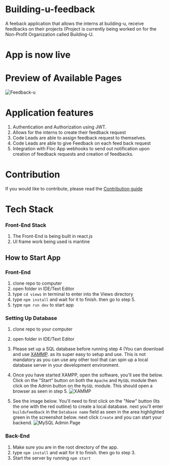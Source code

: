 # Building-u-feedback
 A feeback application that allows the interns at building-u, receive feedbacks on their projects (Project is currently being worked on for the Non-Profit Organization called Building-U.


# App is now live

# Preview of Available Pages
![Feedback-u](https://github.com/gbudjeakp/Building-u-feedback/assets/61554248/1608df27-c49e-4791-9942-6ea4f24b429b)


# Application features
1. Authentication and Authorization using JWT.
2. Allows for the interns to create their feedback request
3. Code Leads are able to assign feedback request to themselves.
4. Code Leads are able to give Feedback on each feed back request
5. Integration with Floc App webhooks to send out notification upon creation of
   feedback requests and creation of feedbacks.

# Contribution
If you would like to contribute, please read the [Contribution guide](https://github.com/buildingu/Building-u-feedback/blob/main/CONTRIBUTION.md)

# Tech Stack
### Front-End Stack
1. The Front-End is being built in react.js
2. UI frame work being used is mantine


## How to Start App

### Front-End
1. clone repo to computer
2. open folder in IDE/Text Editor
3. type `cd views` in terminal to enter into the Views directory
4. type `npm install` and wait for it to finish. then go to step 5.
5. type `npm run dev` to start app

### Setting Up Database
1. clone repo to your computer
2. open folder in IDE/Text Editor
3. Please set up a SQL database before running step 4 (You can download and use [XAMMP](https://www.apachefriends.org/fr/index.html). 
   as its super easy to setup and use. This is not mandatory as you can use any other tool that can spin up a local database server
   in your development environment.
4. Once you have started XAMPP, open the software, you'll see the below. Click on the "Start" button on both the
   `Apache` and `MySQL` module then click on the Admin button on the `MySQL` module. This should open a browser as seen in step 5. 
   ![XAMMP](https://github.com/buildingu/Building-u-feedback/assets/61554248/635e746d-959d-4d13-abd6-a6768f621279)

5. See the image below. You'll need to first click on the "New" button (Its the one with the red outline) to create a local database.
next you'll enter `buildufeedback` in the `Database name` field as seen in the area highlighted green in the screenshot below.
next click `Create` and you can start your backend.
![MySQL Admin Page](https://github.com/buildingu/Building-u-feedback/assets/61554248/b523cfb7-9abc-4019-98cd-93dbf7f820cc)

### Back-End
1. Make sure you are in the root directory of the app.
2. type `npm install` and wait for it to finish. then go to step 3.
3. Start the server by running `npm start`
